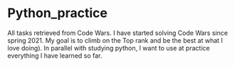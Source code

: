 # Python_practice
All tasks retrieved from Code Wars. I have started solving Code Wars since spring 2021. My goal is to climb on the Top rank and be the best at what I love doing). 
In parallel with studying python, I want to use at practice everything I have learned so far.
